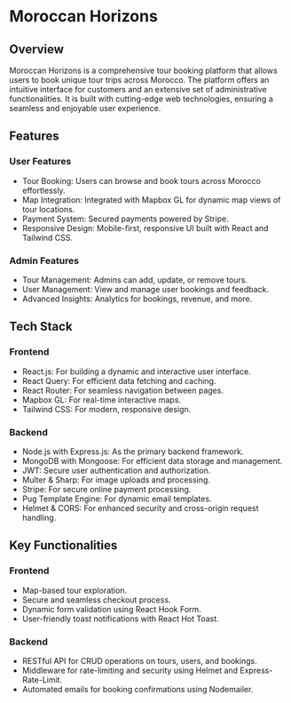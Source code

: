 # Moroccan Horizons
## Overview
Moroccan Horizons is a comprehensive tour booking platform that allows users to book unique tour trips across Morocco. The platform offers an intuitive interface for customers and an extensive set of administrative functionalities. It is built with cutting-edge web technologies, ensuring a seamless and enjoyable user experience.

## Features
### User Features
 - Tour Booking: Users can browse and book tours across Morocco effortlessly.
 - Map Integration: Integrated with Mapbox GL for dynamic map views of tour locations.
 - Payment System: Secured payments powered by Stripe.
 - Responsive Design: Mobile-first, responsive UI built with React and Tailwind CSS.
### Admin Features
 - Tour Management: Admins can add, update, or remove tours.
 - User Management: View and manage user bookings and feedback.
 - Advanced Insights: Analytics for bookings, revenue, and more.
## Tech Stack
### Frontend
 - React.js: For building a dynamic and interactive user interface.
 - React Query: For efficient data fetching and caching.
 - React Router: For seamless navigation between pages.
 - Mapbox GL: For real-time interactive maps.
 - Tailwind CSS: For modern, responsive design.
### Backend
 - Node.js with Express.js: As the primary backend framework.
 - MongoDB with Mongoose: For efficient data storage and management.
 - JWT: Secure user authentication and authorization.
 - Multer & Sharp: For image uploads and processing.
 - Stripe: For secure online payment processing.
 - Pug Template Engine: For dynamic email templates.
 - Helmet & CORS: For enhanced security and cross-origin request handling.
## Key Functionalities
### Frontend
 - Map-based tour exploration.
 - Secure and seamless checkout process.
 - Dynamic form validation using React Hook Form.
 - User-friendly toast notifications with React Hot Toast.
### Backend
 - RESTful API for CRUD operations on tours, users, and bookings.
 - Middleware for rate-limiting and security using Helmet and Express-Rate-Limit.
 - Automated emails for booking confirmations using Nodemailer.
